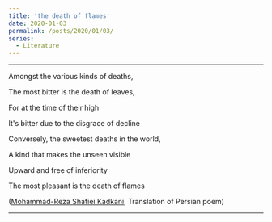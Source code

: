 ```yaml
---
title: 'the death of flames'
date: 2020-01-03
permalink: /posts/2020/01/03/
series:
  - Literature
---
```


---

Amongst the various kinds of deaths,

The most bitter is the death of leaves,

For at the time of their high 

It's bitter due to the disgrace of decline

Conversely, the sweetest deaths in the world,

A kind that makes the unseen visible

Upward and free of inferiority

The most pleasant is the death of flames


([Mohammad-Reza Shafiei Kadkani](https://en.wikipedia.org/wiki/Mohammad-Reza_Shafiei_Kadkani), Translation of Persian poem)

---
